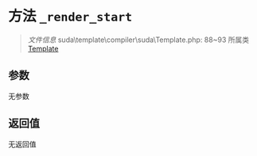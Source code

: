 # 方法 `_render_start`

> *文件信息* suda\template\compiler\suda\Template.php: 88~93
> 所属类 [Template](../Template.md)




## 参数


无参数


## 返回值

无返回值
